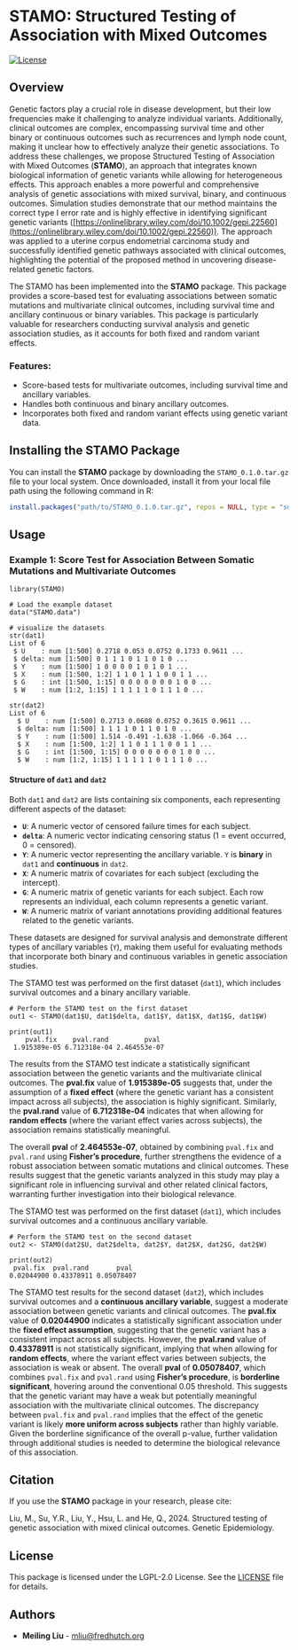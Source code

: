 # STAMO: Structured Testing of Association with Mixed Outcomes 
[![License](https://img.shields.io/badge/license-LGPL--2.0-blue.svg)](https://www.gnu.org/licenses/old-licenses/lgpl-2.0.html)

## Overview

Genetic factors play a crucial role in disease development, but their low frequencies make it challenging to analyze individual variants. Additionally, clinical outcomes are complex, encompassing survival time and other binary or continuous outcomes such as recurrences and lymph node count, making it unclear how to effectively analyze their genetic associations.  To address these challenges, we propose Structured Testing of Association with Mixed Outcomes (**STAMO**), an approach that integrates known biological information of genetic variants while allowing for heterogeneous effects. This approach enables a more powerful and comprehensive analysis of genetic associations with mixed survival, binary, and continuous outcomes. Simulation studies demonstrate that our method maintains the correct type I error rate and is highly effective in identifying significant genetic variants ([https://onlinelibrary.wiley.com/doi/10.1002/gepi.22560](https://onlinelibrary.wiley.com/doi/10.1002/gepi.22560)). The approach was applied to a uterine corpus endometrial carcinoma study and successfully identified genetic pathways associated with clinical outcomes, highlighting the potential of the proposed method in uncovering disease-related genetic factors. 

The STAMO has been implemented into the **STAMO** package. This package provides a score-based test for evaluating associations between somatic mutations and multivariate clinical outcomes, including survival time and ancillary continuous or binary variables. This package is particularly valuable for researchers conducting survival analysis and genetic association studies, as it accounts for both fixed and random variant effects.

### Features:
- Score-based tests for multivariate outcomes, including survival time and ancillary variables.
- Handles both continuous and binary ancillary outcomes.
- Incorporates both fixed and random variant effects using genetic variant data.

## Installing the STAMO Package

You can install the **STAMO** package by downloading the `STAMO_0.1.0.tar.gz` file to your local system. Once downloaded, install it from your local file path using the following command in R:

```r
install.packages("path/to/STAMO_0.1.0.tar.gz", repos = NULL, type = "source")
```

## Usage 

### Example 1: Score Test for Association Between Somatic Mutations and Multivariate Outcomes

```{r}
library(STAMO)

# Load the example dataset
data("STAMO.data")

# visualize the datasets
str(dat1)
List of 6
 $ U    : num [1:500] 0.2718 0.053 0.0752 0.1733 0.9611 ...
 $ delta: num [1:500] 0 1 1 1 0 1 1 0 1 0 ...
 $ Y    : num [1:500] 1 0 0 0 0 1 0 1 0 1 ...
 $ X    : num [1:500, 1:2] 1 1 0 1 1 1 0 0 1 1 ...
 $ G    : int [1:500, 1:15] 0 0 0 0 0 0 0 1 0 0 ...
 $ W    : num [1:2, 1:15] 1 1 1 1 1 0 1 1 1 0 ...

str(dat2)
List of 6
  $ U    : num [1:500] 0.2713 0.0608 0.0752 0.3615 0.9611 ...
  $ delta: num [1:500] 1 1 1 1 0 1 1 0 1 0 ...
  $ Y    : num [1:500] 1.514 -0.491 -1.638 -1.066 -0.364 ...
  $ X    : num [1:500, 1:2] 1 1 0 1 1 1 0 0 1 1 ...
  $ G    : int [1:500, 1:15] 0 0 0 0 0 0 0 1 0 0 ...
  $ W    : num [1:2, 1:15] 1 1 1 1 1 0 1 1 1 0 ...
```
#### Structure of `dat1` and `dat2`

Both `dat1` and `dat2` are lists containing six components, each representing different aspects of the dataset:

- **`U`**: A numeric vector of censored failure times for each subject.
- **`delta`**: A numeric vector indicating censoring status (1 = event occurred, 0 = censored).
- **`Y`**: A numeric vector representing the ancillary variable. `Y` is **binary** in `dat1` and **continuous** in `dat2`. 
- **`X`**: A numeric matrix of covariates for each subject (excluding the intercept).
- **`G`**: A numeric matrix of genetic variants for each subject. Each row represents an individual, each column represents a genetic variant.
- **`W`**: A numeric matrix of variant annotations providing additional features related to the genetic variants. 

These datasets are designed for survival analysis and demonstrate different types of ancillary variables (`Y`), making them useful for evaluating methods that incorporate both binary and continuous variables in genetic association studies.

The STAMO test was performed on the first dataset (`dat1`), which includes survival outcomes and a binary ancillary variable.

```{r}
# Perform the STAMO test on the first dataset
out1 <- STAMO(dat1$U, dat1$delta, dat1$Y, dat1$X, dat1$G, dat1$W)

print(out1)
    pval.fix    pval.rand         pval
 1.915389e-05 6.712318e-04 2.464553e-07
```


The results from the STAMO test indicate a statistically significant association between the genetic variants and the multivariate clinical outcomes. The **pval.fix** value of **1.915389e-05** suggests that, under the assumption of a **fixed effect** (where the genetic variant has a consistent impact across all subjects), the association is highly significant. Similarly, the **pval.rand** value of **6.712318e-04** indicates that when allowing for **random effects** (where the variant effect varies across subjects), the association remains statistically meaningful. 

The overall **pval** of **2.464553e-07**, obtained by combining `pval.fix` and `pval.rand` using **Fisher’s procedure**, further strengthens the evidence of a robust association between somatic mutations and clinical outcomes. These results suggest that the genetic variants analyzed in this study may play a significant role in influencing survival and other related clinical factors, warranting further investigation into their biological relevance.

The STAMO test was performed on the first dataset (`dat1`), which includes survival outcomes and a continuous ancillary variable.

```{r}
# Perform the STAMO test on the second dataset
out2 <- STAMO(dat2$U, dat2$delta, dat2$Y, dat2$X, dat2$G, dat2$W)

print(out2)
 pval.fix  pval.rand       pval
0.02044900 0.43378911 0.05078407
```

The STAMO test results for the second dataset (`dat2`), which includes survival outcomes and a **continuous ancillary variable**, suggest a moderate association between genetic variants and clinical outcomes. The **pval.fix** value of **0.02044900** indicates a statistically significant association under the **fixed effect assumption**, suggesting that the genetic variant has a consistent impact across all subjects. However, the **pval.rand** value of **0.43378911** is not statistically significant, implying that when allowing for **random effects**, where the variant effect varies between subjects, the association is weak or absent. The overall **pval** of **0.05078407**, which combines `pval.fix` and `pval.rand` using **Fisher’s procedure**, is **borderline significant**, hovering around the conventional 0.05 threshold. This suggests that the genetic variant may have a weak but potentially meaningful association with the multivariate clinical outcomes. The discrepancy between `pval.fix` and `pval.rand` implies that the effect of the genetic variant is likely **more uniform across subjects** rather than highly variable. Given the borderline significance of the overall p-value, further validation through additional studies is needed to determine the biological relevance of this association.


## Citation

If you use the **STAMO** package in your research, please cite:

Liu, M., Su, Y.R., Liu, Y., Hsu, L. and He, Q., 2024. Structured testing of genetic association with mixed clinical outcomes. Genetic Epidemiology.


## License

This package is licensed under the LGPL-2.0 License. See the [LICENSE](LICENSE) file for details.

## Authors

- **Meiling Liu** - [mliu@fredhutch.org](mailto:mliu@fredhutch.org)

